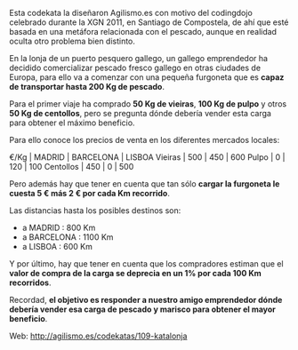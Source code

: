Esta codekata la diseñaron Agilismo.es con motivo del codingdojo celebrado durante la XGN 2011, en Santiago de Compostela, de ahí que esté basada en una metáfora relacionada con el pescado, aunque en realidad oculta otro problema bien distinto.

En la lonja de un puerto pesquero gallego, un gallego emprendedor ha decidido comercializar pescado fresco gallego en otras ciudades de Europa, para ello va a comenzar con una pequeña furgoneta que es <b>capaz de transportar hasta 200 Kg de pescado</b>.

Para el primer viaje ha comprado <b>50 Kg de vieiras</b>, <b>100 Kg de pulpo</b> y otros <b>50 Kg de centollos</b>, pero se pregunta dónde debería vender esta carga para obtener el máximo beneficio.

Para ello conoce los precios de venta en los diferentes mercados locales:

 €/Kg        | MADRID | BARCELONA | LISBOA
 Vieiras     |  500   |    450    |  600
 Pulpo       |    0   |    120    |  100
 Centollos   |  450   |      0    |  500

Pero además hay que tener en cuenta que tan sólo <b>cargar la furgoneta le cuesta 5 € más 2 € por cada Km recorrido</b>.

Las distancias hasta los posibles destinos son:

* a MADRID : 800 Km
* a BARCELONA : 1100 Km
* a LISBOA : 600 Km

Y por último, hay que tener en cuenta que los compradores estiman que el <b>valor de compra de la carga se deprecia en un 1% por cada 100 Km recorridos</b>.

Recordad, <b>el objetivo es responder a nuestro amigo emprendedor dónde debería vender esa carga de pescado y marisco para obtener el mayor beneficio</b>.

Web: http://agilismo.es/codekatas/109-katalonja